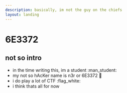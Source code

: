 ```yaml
---
description: basically, im not the guy on the chiefs
layout: landing
---
```


# 6E3372

## not so intro

* in the time writing this, im a student :man\_student:
* my not so hAcKer name is n3r or 6E3372 :chicken:
* i do play a lot of CTF :flag\_white:
* i think thats all for now

